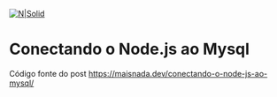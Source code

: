 [![N|Solid](https://maisnada.dev/wp-content/uploads/2021/01/cropped-logo-2.png)](https://maisnada.dev/)

# Conectando o Node.js ao Mysql

Código fonte do post https://maisnada.dev/conectando-o-node-js-ao-mysql/